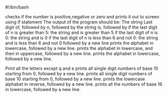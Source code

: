 #!/bin/bash

checks if the number is positive,negative or zero and prints it out to screen using if statement
The output of the program should be:
The string Last digit of, followed by
n, followed by
the string is, followed by
if the last digit of n is greater than 5: the string and is greater than 5
if the last digit of n is 0: the string and is 0
if the last digit of n is less than 6 and not 0: the string and is less than 6 and not 0
followed by a new line
prints the alphabet in lowercase, followed by a new line.
prints the alphabet in lowercase, and then in uppercase, followed by a new line.
prints the alphabet in lowercase, followed by a new line.

Print all the letters except q and e
prints all single digit numbers of base 10 starting from 0, followed by a new line.
prints all single digit numbers of base 10 starting from 0, followed by a new line.
prints the lowercase alphabet in reverse, followed by a new line.
prints all the numbers of base 16 in lowercase, followed by a new line.
